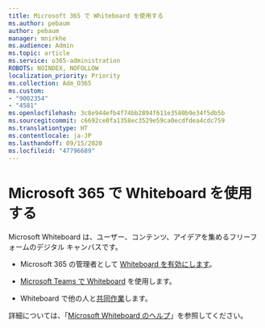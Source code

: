 ```yaml
---
title: Microsoft 365 で Whiteboard を使用する
ms.author: pebaum
author: pebaum
manager: mnirkhe
ms.audience: Admin
ms.topic: article
ms.service: o365-administration
ROBOTS: NOINDEX, NOFOLLOW
localization_priority: Priority
ms.collection: Adm_O365
ms.custom:
- "9002354"
- "4581"
ms.openlocfilehash: 3c8e944efb4f74bb2894f611e3580b9e34f5db5b
ms.sourcegitcommit: c6692ce0fa1358ec3529e59ca0ecdfdea4cdc759
ms.translationtype: HT
ms.contentlocale: ja-JP
ms.lasthandoff: 09/15/2020
ms.locfileid: "47796689"
---
```

# <a name="use-whiteboard-with-microsoft-365"></a>Microsoft 365 で Whiteboard を使用する

Microsoft Whiteboard は、ユーザー、コンテンツ、アイデアを集めるフリーフォームのデジタル キャンバスです。 

- Microsoft 365 の管理者として [Whiteboard を有効にします](https://support.office.com/article/d236aef8-fcdf-4b5e-b5d7-7f157461e920#bkmk_07)。 

- [Microsoft Teams で Whiteboard](https://support.microsoft.com/office/7a6e7218-e9dc-4ccc-89aa-b1a0bb9c31ee) を使用します。 

- Whiteboard で他の人と[共同作業](https://support.office.com/article/d236aef8-fcdf-4b5e-b5d7-7f157461e920#bkmk_27)します。 

詳細については、「[Microsoft Whiteboard のヘルプ](https://support.office.com/article/d236aef8-fcdf-4b5e-b5d7-7f157461e920)」を参照してください。 
